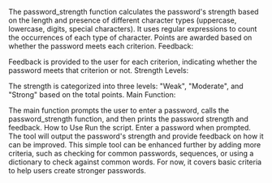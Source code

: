 The password_strength function calculates the password's strength based on the length and presence of different character types (uppercase, lowercase, digits, special characters).
It uses regular expressions to count the occurrences of each type of character.
Points are awarded based on whether the password meets each criterion.
Feedback:

Feedback is provided to the user for each criterion, indicating whether the password meets that criterion or not.
Strength Levels:

The strength is categorized into three levels: "Weak", "Moderate", and "Strong" based on the total points.
Main Function:

The main function prompts the user to enter a password, calls the password_strength function, and then prints the password strength and feedback.
How to Use
Run the script.
Enter a password when prompted.
The tool will output the password's strength and provide feedback on how it can be improved.
This simple tool can be enhanced further by adding more criteria, such as checking for common passwords, sequences, or using a dictionary to check against common words. For now, it covers basic criteria to help users create stronger passwords.
